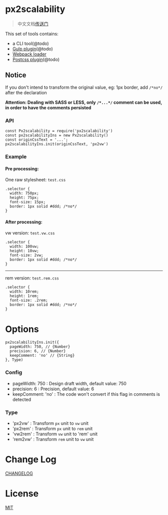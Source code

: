 # px2scalability

> 中文文档[传送门](./README-zh.md)

This set of tools contains:

* a CLI tool(@todo)
* [Gulp plugin](https://www.npmjs.com/package/gulp-px3rem)(@todo)
* [Webpack loader](https://github.com/titancat/px2scalability-loader)
* [Postcss plugin](https://www.npmjs.com/package/postcss-px2rem)(@todo)

## Notice

If you don't intend to transform the original value, eg: 1px border, add `/*no*/` after the declaration

**Attention: Dealing with SASS or LESS, only `/*...*/` comment can be used, in order to have the comments persisted**

### API

```
const Px2scalability = require('px2scalability')
const px2scalabilityIns = new Px2scalability()
const originCssText = '...';
px2scalabilityIns.init(originCssText, 'px2vw')
```

### Example

#### Pre processing:

One raw stylesheet: `test.css`

```
.selector {
  width: 750px;
  height: 75px; 
  font-size: 15px;
  border: 1px solid #ddd; /*no*/
}
```

#### After processing:

vw version: `test.vw.css`

```
.selector {
  width: 100vw;
  height: 10vw; 
  font-size: 2vw;
  border: 1px solid #ddd; /*no*/
}
```

---
rem version: `test.rem.css`

```
.selector {
  width: 10rem;
  height: 1rem; 
  font-size: .2rem;
  border: 1px solid #ddd; /*no*/
}
```

# Options

```
px2scalabilityIns.init({
  pageWidth: 750, // {Number}
  precision: 6, // {Number}
  keepComment: 'no' // {String}
}, Type)
```

### Config

- pageWidth: 750 : Design draft width, default value: 750 
- precision: 6 : Precision, default value: 6
- keepComment: 'no' : The code won't convert if this flag in comments is detected

### Type

- 'px2vw' : Transform `px` unit to `vw` unit
- 'px2rem' : Transform `px` unit to `rem` unit
- 'vw2rem' : Transform `vw` unit to 'rem' unit
- 'rem2vw' : Transform `rem` unit to `vw` unit

# Change Log

[CHANGELOG](./CHANGELOG.md)

# License

[MIT](./LICENSE)